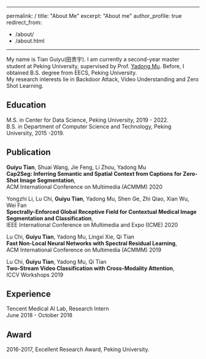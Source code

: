 ---
permalink: /
title: "About Me"
excerpt: "About me"
author_profile: true
redirect_from: 
  - /about/
  - /about.html
---------------
My name is Tian Guiyu(田贵宇). I am currently a second-year master student at Peking University, supervised by Prof. [Yadong Mu](http://www.muyadong.com). Before, I obtained B.S. degree from EECS, Peking University.  
My research interests lie in Backdoor Attack, Video Understanding and Zero Shot Learning.


Education  
---------------
M.S. in Center for Data Science, Peking University, 2019 - 2022.  
B.S. in Department of Computer Science and Technology, Peking University, 2015 -2019.  


Publication  
---------------
<p><strong>Guiyu Tian</strong>, Shuai Wang, Jie Feng, Li Zhou, Yadong Mu <br />
<strong>Cap2Seg: Inferring Semantic and Spatial Context from Captions for Zero-Shot Image Segmentation</strong>,<br /> 
ACM International Conference on Multimedia (ACMMM) 2020</p>

<p>Yongzhi Li, Lu Chi, <strong>Guiyu Tian</strong>, Yadong Mu, Shen Ge, Zhi Qiao, Xian Wu, Wei Fan <br />
<strong>Spectrally-Enforced Global Receptive Field for Contextual Medical Image Segmentation and Classification</strong>,<br /> 
IEEE International Conference on Multimedia and Expo (ICME) 2020</p>

<p>Lu Chi, <strong>Guiyu Tian</strong>, Yadong Mu, Lingxi Xie, Qi Tian<br />
<strong>Fast Non-Local Neural Networks with Spectral Residual Learning</strong>,<br /> 
ACM International Conference on Multimedia (ACMMM) 2019</p>

<p>Lu Chi, <strong>Guiyu Tian</strong>, Yadong Mu, Qi Tian <br />
<strong>Two-Stream Video Classification with Cross-Modality Attention</strong>,<br /> 
ICCV Workshops 2019</p>

Experience  
---------------
Tencent Medical AI Lab, Research Intern  
June 2018 - October 2018


Award  
---------------
2016-2017, Excellent Research Award, Peking University.  

